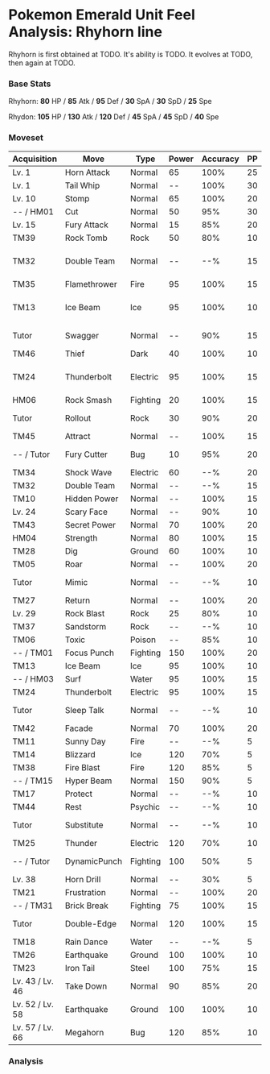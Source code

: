 # Pokemon Emerald Unit Feel Analysis: Rhyhorn line

Rhyhorn is first obtained at TODO. It's ability is TODO. It evolves at TODO, then again at TODO.

### Base Stats

Rhyhorn: **80** HP / **85** Atk / **95** Def / **30** SpA / **30** SpD / **25** Spe

Rhydon: **105** HP / **130** Atk / **120** Def / **45** SpA / **45** SpD / **40** Spe

### Moveset

|Acquisition    |Move        |Type    |Power|Accuracy|PP |Notes                    |
|---            |---         |---     |---  |---     |---|---                      |
|Lv. 1          |Horn Attack |Normal  |65   |100%    |25 |                         |
|Lv. 1          |Tail Whip   |Normal  |--   |100%    |30 |                         |
|Lv. 10         |Stomp       |Normal  |65   |100%    |20 |                         |
|-- / HM01      |Cut         |Normal  |50   |95%     |30 |                         |
|Lv. 15         |Fury Attack |Normal  |15   |85%     |20 |                         |
|TM39           |Rock Tomb   |Rock    |50   |80%     |10 |                         |
|TM32           |Double Team |Normal  |--   |--%     |15 |Buy at Game Corner       |
|TM35           |Flamethrower|Fire    |95   |100%    |15 |                         |
|TM13           |Ice Beam    |Ice     |95   |100%    |10 |Buy at Game Corner       |
|Tutor          |Swagger     |Normal  |--   |90%     |15 |Emerald only             |
|TM46           |Thief       |Dark    |40   |100%    |10 |                         |
|TM24           |Thunderbolt |Electric|95   |100%    |15 |Buy at Game Corner       |
|HM06           |Rock Smash  |Fighting|20   |100%    |15 |                         |
|Tutor          |Rollout     |Rock    |30   |90%     |20 |Emerald only             |
|TM45           |Attract     |Normal  |--   |100%    |15 |                         |
|-- / Tutor     |Fury Cutter |Bug     |10   |95%     |20 |Emerald only             |
|TM34           |Shock Wave  |Electric|60   |--%     |20 |                         |
|TM32           |Double Team |Normal  |--   |--%     |15 |                         |
|TM10           |Hidden Power|Normal  |--   |100%    |15 |                         |
|Lv. 24         |Scary Face  |Normal  |--   |90%     |10 |                         |
|TM43           |Secret Power|Normal  |70   |100%    |20 |                         |
|HM04           |Strength    |Normal  |80   |100%    |15 |                         |
|TM28           |Dig         |Ground  |60   |100%    |10 |                         |
|TM05           |Roar        |Normal  |--   |100%    |20 |                         |
|Tutor          |Mimic       |Normal  |--   |--%     |10 |Emerald only             |
|TM27           |Return      |Normal  |--   |100%    |20 |                         |
|Lv. 29         |Rock Blast  |Rock    |25   |80%     |10 |                         |
|TM37           |Sandstorm   |Rock    |--   |--%     |10 |                         |
|TM06           |Toxic       |Poison  |--   |85%     |10 |                         |
|-- / TM01      |Focus Punch |Fighting|150  |100%    |20 |                         |
|TM13           |Ice Beam    |Ice     |95   |100%    |10 |                         |
|-- / HM03      |Surf        |Water   |95   |100%    |15 |                         |
|TM24           |Thunderbolt |Electric|95   |100%    |15 |                         |
|Tutor          |Sleep Talk  |Normal  |--   |--%     |10 |Emerald only             |
|TM42           |Facade      |Normal  |70   |100%    |20 |                         |
|TM11           |Sunny Day   |Fire    |--   |--%     |5  |                         |
|TM14           |Blizzard    |Ice     |120  |70%     |5  |                         |
|TM38           |Fire Blast  |Fire    |120  |85%     |5  |                         |
|-- / TM15      |Hyper Beam  |Normal  |150  |90%     |5  |                         |
|TM17           |Protect     |Normal  |--   |--%     |10 |                         |
|TM44           |Rest        |Psychic |--   |--%     |10 |                         |
|Tutor          |Substitute  |Normal  |--   |--%     |10 |Emerald only             |
|TM25           |Thunder     |Electric|120  |70%     |10 |                         |
|-- / Tutor     |DynamicPunch|Fighting|100  |50%     |5  |Emerald only             |
|Lv. 38         |Horn Drill  |Normal  |--   |30%     |5  |                         |
|TM21           |Frustration |Normal  |--   |100%    |20 |                         |
|-- / TM31      |Brick Break |Fighting|75   |100%    |15 |                         |
|Tutor          |Double-Edge |Normal  |120  |100%    |15 |Emerald only             |
|TM18           |Rain Dance  |Water   |--   |--%     |5  |                         |
|TM26           |Earthquake  |Ground  |100  |100%    |10 |                         |
|TM23           |Iron Tail   |Steel   |100  |75%     |15 |                         |
|Lv. 43 / Lv. 46|Take Down   |Normal  |90   |85%     |20 |                         |
|Lv. 52 / Lv. 58|Earthquake  |Ground  |100  |100%    |10 |                         |
|Lv. 57 / Lv. 66|Megahorn    |Bug     |120  |85%     |10 |                         |

### Analysis